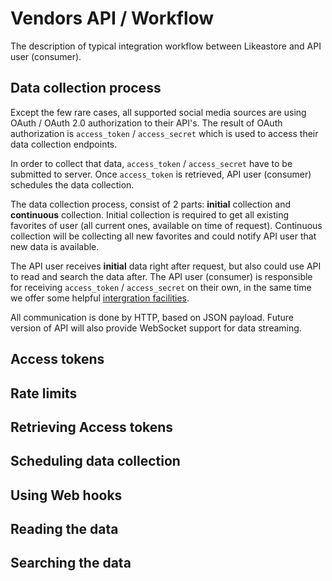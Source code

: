 # Vendors API / Workflow

The description of typical integration workflow between Likeastore and API user (consumer).

## Data collection process

Except the few rare cases, all supported social media sources are using OAuth / OAuth 2.0 authorization to their API's. The result of OAuth authorization is `access_token` / `access_secret` which is used to access their data collection endpoints.

In order to collect that data, `access_token` / `access_secret` have to be submitted to server. Once `access_token` is retrieved, API user (consumer) schedules the data collection.

The data collection process, consist of 2 parts: **initial** collection and **continuous** collection. Initial collection is required to get all existing favorites of user (all current ones, available on time of request). Continuous collection will be collecting all new favorites and could notify API user that new data is available.

The API user receives **initial** data right after request, but also could use API to read and search the data after. The API user (consumer) is responsible for receiving `access_token` / `access_secret` on their own, in the same time we offer some helpful [intergration facilities]().

All communication is done by HTTP, based on JSON payload. Future version of API will also provide WebSocket support for data streaming.

## Access tokens

## Rate limits

## Retrieving Access tokens

## Scheduling data collection

## Using Web hooks

## Reading the data

## Searching the data

